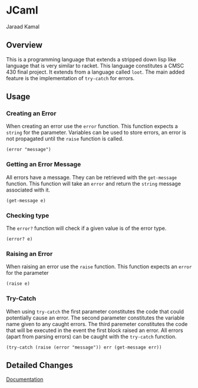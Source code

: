 # JCaml
Jaraad Kamal

## Overview
This is a programming language that extends a stripped down lisp like
language that is very similar to racket. This language constitutes
a CMSC 430 final project. It extends from a language called `loot`.
The main added feature is the implementation of `try-catch` for errors. 

## Usage 
### Creating an Error
When creating an error use the `error` function. This function expects a 
`string` for the parameter. Variables can be used to store errors, an error
is not propagated until the `raise` function is called.
```racket
(error "message")
```

### Getting an Error Message
All errors have a message. They can be retrieved with the `get-message` 
function. This function will take an `error` and return the `string` message 
associated with it.
```racket
(get-message e)
```

### Checking type
The `error?` function will check if a given value is of the error type.
```racket
(error? e)
```

### Raising an Error
When raising an error use the `raise` function. This function expects an 
`error` for the parameter
```racket
(raise e)
```
### Try-Catch
When using `try-catch` the first parameter constitutes the code that could 
potentially cause an error. The second parameter constitutes the variable
name given to any caught errors. The third paremeter constitutes the code
that will be executed in the event the first block raised an error. All
errors (apart from parsing errors) can be caught with the `try-catch` function.
```racket
(try-catch (raise (error "message")) err (get-message err))
```
## Detailed Changes
[Documentation](/documentation/JCaml_Documentation.md)
